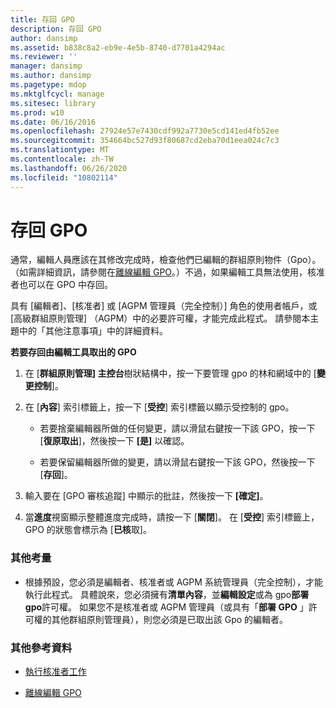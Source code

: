 ```yaml
---
title: 存回 GPO
description: 存回 GPO
author: dansimp
ms.assetid: b838c8a2-eb9e-4e5b-8740-d7701a4294ac
ms.reviewer: ''
manager: dansimp
ms.author: dansimp
ms.pagetype: mdop
ms.mktglfcycl: manage
ms.sitesec: library
ms.prod: w10
ms.date: 06/16/2016
ms.openlocfilehash: 27924e57e7430cdf992a7730e5cd141ed4fb52ee
ms.sourcegitcommit: 354664bc527d93f80687cd2eba70d1eea024c7c3
ms.translationtype: MT
ms.contentlocale: zh-TW
ms.lasthandoff: 06/26/2020
ms.locfileid: "10802114"
---
```

# 存回 GPO


通常，編輯人員應該在其修改完成時，檢查他們已編輯的群組原則物件（Gpo）。 （如需詳細資訊，請參閱在[離線編輯 GPO](edit-a-gpo-offline-agpm40.md)。）不過，如果編輯工具無法使用，核准者也可以在 GPO 中存回。

具有 [編輯者]、[核准者] 或 [AGPM 管理員（完全控制）] 角色的使用者帳戶，或 [高級群組原則管理] （AGPM）中的必要許可權，才能完成此程式。 請參閱本主題中的「其他注意事項」中的詳細資料。

**若要存回由編輯工具取出的 GPO**

1.  在 [**群組原則管理] 主控台**樹狀結構中，按一下要管理 gpo 的林和網域中的 [**變更控制**]。

2.  在 [**內容**] 索引標籤上，按一下 [**受控**] 索引標籤以顯示受控制的 gpo。

    -   若要捨棄編輯器所做的任何變更，請以滑鼠右鍵按一下該 GPO，按一下 [**復原取出**]，然後按一下 **[是]** 以確認。

    -   若要保留編輯器所做的變更，請以滑鼠右鍵按一下該 GPO，然後按一下 [**存回**]。

3.  輸入要在 [GPO 審核追蹤] 中顯示的批註，然後按一下 **[確定]**。

4.  當**進度**視窗顯示整體進度完成時，請按一下 [**關閉**]。 在 [**受控**] 索引標籤上，GPO 的狀態會標示為 [**已核**取]。

### 其他考量

-   根據預設，您必須是編輯者、核准者或 AGPM 系統管理員（完全控制），才能執行此程式。 具體說來，您必須擁有**清單內容**，並**編輯設定**或為 gpo**部署 gpo**許可權。 如果您不是核准者或 AGPM 管理員（或具有「**部署 GPO** 」許可權的其他群組原則管理員），則您必須是已取出該 Gpo 的編輯者。

### 其他參考資料

-   [執行核准者工作](performing-approver-tasks-agpm40.md)

-   [離線編輯 GPO](edit-a-gpo-offline-agpm40.md)

 

 





